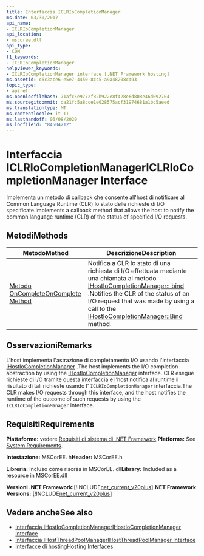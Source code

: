 ```yaml
---
title: Interfaccia ICLRIoCompletionManager
ms.date: 03/30/2017
api_name:
- ICLRIoCompletionManager
api_location:
- mscoree.dll
api_type:
- COM
f1_keywords:
- ICLRIoCompletionManager
helpviewer_keywords:
- ICLRIoCompletionManager interface [.NET Framework hosting]
ms.assetid: c6c3ace6-e5e7-4450-8cc5-a9a48208c493
topic_type:
- apiref
ms.openlocfilehash: 71afc5e9772f82b922e8f428e6d808e46d092704
ms.sourcegitcommit: da21fc5a8cce1e028575acf31974681a1bc5aeed
ms.translationtype: MT
ms.contentlocale: it-IT
ms.lasthandoff: 06/08/2020
ms.locfileid: "84504212"
---
```

# <a name="iclriocompletionmanager-interface"></a><span data-ttu-id="0bf1d-102">Interfaccia ICLRIoCompletionManager</span><span class="sxs-lookup"><span data-stu-id="0bf1d-102">ICLRIoCompletionManager Interface</span></span>
<span data-ttu-id="0bf1d-103">Implementa un metodo di callback che consente all'host di notificare al Common Language Runtime (CLR) lo stato delle richieste di I/O specificate.</span><span class="sxs-lookup"><span data-stu-id="0bf1d-103">Implements a callback method that allows the host to notify the common language runtime (CLR) of the status of specified I/O requests.</span></span>  
  
## <a name="methods"></a><span data-ttu-id="0bf1d-104">Metodi</span><span class="sxs-lookup"><span data-stu-id="0bf1d-104">Methods</span></span>  
  
|<span data-ttu-id="0bf1d-105">Metodo</span><span class="sxs-lookup"><span data-stu-id="0bf1d-105">Method</span></span>|<span data-ttu-id="0bf1d-106">Descrizione</span><span class="sxs-lookup"><span data-stu-id="0bf1d-106">Description</span></span>|  
|------------|-----------------|  
|[<span data-ttu-id="0bf1d-107">Metodo OnComplete</span><span class="sxs-lookup"><span data-stu-id="0bf1d-107">OnComplete Method</span></span>](iclriocompletionmanager-oncomplete-method.md)|<span data-ttu-id="0bf1d-108">Notifica a CLR lo stato di una richiesta di I/O effettuata mediante una chiamata al metodo [IHostIoCompletionManager:: bind](ihostiocompletionmanager-bind-method.md) .</span><span class="sxs-lookup"><span data-stu-id="0bf1d-108">Notifies the CLR of the status of an I/O request that was made by using a call to the [IHostIoCompletionManager::Bind](ihostiocompletionmanager-bind-method.md) method.</span></span>|  
  
## <a name="remarks"></a><span data-ttu-id="0bf1d-109">Osservazioni</span><span class="sxs-lookup"><span data-stu-id="0bf1d-109">Remarks</span></span>  
 <span data-ttu-id="0bf1d-110">L'host implementa l'astrazione di completamento I/O usando l'interfaccia [IHostIoCompletionManager](ihostiocompletionmanager-interface.md) .</span><span class="sxs-lookup"><span data-stu-id="0bf1d-110">The host implements the I/O completion abstraction by using the [IHostIoCompletionManager](ihostiocompletionmanager-interface.md) interface.</span></span> <span data-ttu-id="0bf1d-111">CLR esegue richieste di I/O tramite questa interfaccia e l'host notifica al runtime il risultato di tali richieste usando l' `ICLRIoCompletionManager` interfaccia.</span><span class="sxs-lookup"><span data-stu-id="0bf1d-111">The CLR makes I/O requests through this interface, and the host notifies the runtime of the outcome of such requests by using the `ICLRIoCompletionManager` interface.</span></span>  
  
## <a name="requirements"></a><span data-ttu-id="0bf1d-112">Requisiti</span><span class="sxs-lookup"><span data-stu-id="0bf1d-112">Requirements</span></span>  
 <span data-ttu-id="0bf1d-113">**Piattaforme:** vedere [Requisiti di sistema di .NET Framework](../../get-started/system-requirements.md).</span><span class="sxs-lookup"><span data-stu-id="0bf1d-113">**Platforms:** See [System Requirements](../../get-started/system-requirements.md).</span></span>  
  
 <span data-ttu-id="0bf1d-114">**Intestazione:** MSCorEE. h</span><span class="sxs-lookup"><span data-stu-id="0bf1d-114">**Header:** MSCorEE.h</span></span>  
  
 <span data-ttu-id="0bf1d-115">**Libreria:** Incluso come risorsa in MSCorEE. dll</span><span class="sxs-lookup"><span data-stu-id="0bf1d-115">**Library:** Included as a resource in MSCorEE.dll</span></span>  
  
 <span data-ttu-id="0bf1d-116">**Versioni .NET Framework:**[!INCLUDE[net_current_v20plus](../../../../includes/net-current-v20plus-md.md)]</span><span class="sxs-lookup"><span data-stu-id="0bf1d-116">**.NET Framework Versions:** [!INCLUDE[net_current_v20plus](../../../../includes/net-current-v20plus-md.md)]</span></span>  
  
## <a name="see-also"></a><span data-ttu-id="0bf1d-117">Vedere anche</span><span class="sxs-lookup"><span data-stu-id="0bf1d-117">See also</span></span>

- [<span data-ttu-id="0bf1d-118">Interfaccia IHostIoCompletionManager</span><span class="sxs-lookup"><span data-stu-id="0bf1d-118">IHostIoCompletionManager Interface</span></span>](ihostiocompletionmanager-interface.md)
- [<span data-ttu-id="0bf1d-119">Interfaccia IHostThreadPoolManager</span><span class="sxs-lookup"><span data-stu-id="0bf1d-119">IHostThreadPoolManager Interface</span></span>](ihostthreadpoolmanager-interface.md)
- [<span data-ttu-id="0bf1d-120">Interfacce di hosting</span><span class="sxs-lookup"><span data-stu-id="0bf1d-120">Hosting Interfaces</span></span>](hosting-interfaces.md)
